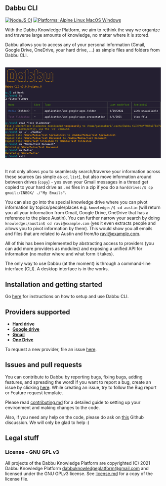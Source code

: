 ## Dabbu CLI

[![NodeJS CI](https://github.com/dabbu-knowledge-platform/cli/actions/workflows/ci.yaml/badge.svg)](https://github.com/dabbu-knowledge-platform/cli/actions/workflows/ci.yaml) [![Platforms: Alpine Linux MacOS Windows](https://img.shields.io/badge/platforms-alpine%20linux%20macos%20windows-blue)](https://img.shields.io/badge/platforms-windows%20linux%20macos%20alpine-blue)

With the Dabbu Knowledge Platform, we aim to rethink the way we organize and traverse large amounts of knowledge, no matter where it is stored.

Dabbu allows you to access any of your personal information (Gmail, Google Drive, OneDrive, your hard drive, ...) as simple files and folders from Dabbu CLI.

<div align="center">
	<br>
	<img src="assets/cli-demo.png" alt="Dabbu CLI in action">
	<br>
	<br>
</div>

It not only allows you to seamlessly search/traverse your information across these sources (as simple as `cd`, `list`), but also move information around between drives (`copy`) - yes even your Gmail messages in a thread get copied to your hard drive as `.md` files in a zip if you do a `harddrive:/$ cp gmail:/INBOX/ ./"My Emails"`.

You can also go into the special knowledge drive where you can pivot information by topics/people/places e.g. `knowledge:/$ cd austin` (will return you all your information from Gmail, Google Drive, OneDrive that has a reference to the place Austin). You can further narrow your search by doing `knowledge:/austin$ cd ravi@example.com` (yes it even extracts people and allows you to pivot information by them). This would show you all emails and files that are related to Austin and from/to ravi@example.com.

All of this has been implemented by abstracting access to providers (you can add more providers as modules) and exposing a unified API for information (no matter where and what form it takes).

The only way to use Dabbu (at the moment) is through a command-line interface (CLI). A desktop interface is in the works.

## Installation and getting started

Go [here](https://dabbu-knowledge-platform.github.io) for instructions on how to setup and use Dabbu CLI.

## Providers supported

- **Hard drive**
- [**Google drive**](https://github.com/dabbu-knowledge-platform/files-api-server/blob/develop/docs/providers/googledrive.md)
- [**Gmail**](https://github.com/dabbu-knowledge-platform/files-api-server/blob/develop/docs/providers/gmail.md)
- [**One Drive**](https://github.com/dabbu-knowledge-platform/files-api-server/blob/develop/docs/providers/onedrive.md)

To request a new provider, file an issue [here](https://github.com/dabbu-knowledge-platform/files-api-server/issues/new/choose).

## Issues and pull requests

You can contribute to Dabbu by reporting bugs, fixing bugs, adding features, and spreading the word! If you want to report a bug, create an issue by clicking [here](https://github.com/dabbu-knowledge-platform/cli/issues/new/choose). While creating an issue, try to follow the Bug report or Feature request template.

Please read [contributing.md](./contributing.md) for a detailed guide to setting up your environment and making changes to the code.

Also, if you need any help on the code, please do ask on [this](https://github.com/dabbu-knowledge-platform/cli/discussions/readegories/want-to-contribute) Github discussion. We will only be glad to help :)

## Legal stuff

### License - GNU GPL v3

All projects of the Dabbu Knowledge Platform are copyrighted (C) 2021 Dabbu Knowledge Platform <dabbuknowledgeplatform@gmail.com> and licensed under the GNU GPLv3 license. See [license.md](./license.md) for a copy of the license file.
